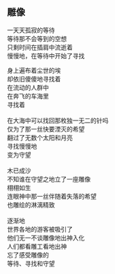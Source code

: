 ## 雕像

一天天孤寂的等待<br>
等待那不会等到的空想<br>
只剩时间在插肩中流逝着<br>
慢慢地，在等待中开始了寻找<br>

身上遍布着尘世的埃<br>
却依旧傻傻地寻找着<br>
在流动的人群中<br>
在奔飞的车海里<br>
寻找着<br>
 <br>
在大海中可以找回那枚独一无二的针吗<br>
仅为了那一丝快要湮灭的希望<br>
翻过了无数个太阳和月亮<br>
寻找慢慢地<br>
变为守望<br>
 <br>
木已成沙<br>
不知谁在守望之地立了一座雕像<br>
栩栩如生<br>
连眼神中那一丝伴随着失落的希望<br>
也雕绘的淋漓精致<br>
 <br>
逐渐地<br>
世界各地的游客被吸引了<br>
他们无一不谈雕像地出神入化<br>
人们都看雕工看地出神<br>
忘了感受雕像的<br>
等待、寻找和守望